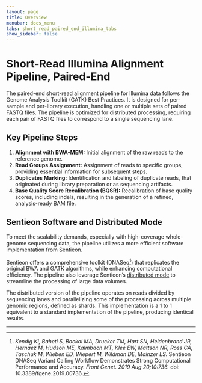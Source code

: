 ```yaml
---
layout: page
title: Overview
menubar: docs_menu
tabs: short_read_paired_end_illumina_tabs
show_sidebar: false
---
```


# Short-Read Illumina Alignment Pipeline, Paired-End

The paired-end short-read alignment pipeline for Illumina data follows the Genome Analysis Toolkit (GATK) Best Practices. It is designed for per-sample and per-library execution, handling one or multiple sets of paired FASTQ files. The pipeline is optimized for distributed processing, requiring each pair of FASTQ files to correspond to a single sequencing lane.

## Key Pipeline Steps

1. **Alignment with BWA-MEM:** Initial alignment of the raw reads to the reference genome.
2. **Read Groups Assignment:** Assignment of reads to specific groups, providing essential information for subsequent steps.
3. **Duplicates Marking:** Identification and labeling of duplicate reads, that originated during library preparation or as sequencing artifacts.
4. **Base Quality Score Recalibration (BQSR):** Recalibration of base quality scores, including indels, resulting in the generation of a refined, analysis-ready BAM file.

## Sentieon Software and Distributed Mode

To meet the scalability demands, especially with high-coverage whole-genome sequencing data, the pipeline utilizes a more efficient software implementation from Sentieon.

Sentieon offers a comprehensive toolkit (DNASeq[^1]) that replicates the original BWA and GATK algorithms, while enhancing computational efficiency. The pipeline also leverage Sentieon’s [distributed mode](https://support.sentieon.com/appnotes/distributed_mode/) to streamline the processing of large data volumes.

The distributed version of the pipeline operates on reads divided by sequencing lanes and parallelizing some of the processing across multiple genomic regions, defined as shards. This implementation is a 1 to 1 equivalent to a standard implementation of the pipeline, producing identical results.

---

[^1]: *Kendig KI, Baheti S, Bockol MA, Drucker TM, Hart SN, Heldenbrand JR, Hernaez M, Hudson ME, Kalmbach MT, Klee EW, Mattson NR, Ross CA, Taschuk M, Wieben ED, Wiepert M, Wildman DE, Mainzer LS.* Sentieon DNASeq Variant Calling Workflow Demonstrates Strong Computational Performance and Accuracy. *Front Genet. 2019 Aug 20;10:736.* doi: 10.3389/fgene.2019.00736.
